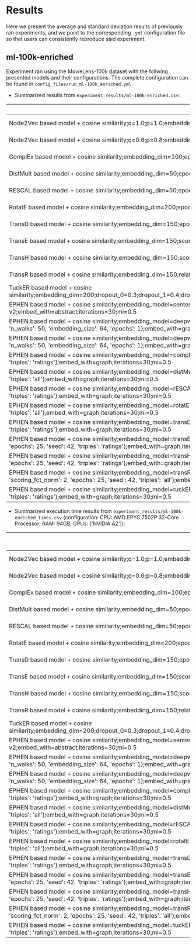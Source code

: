 # Results
Here we present the average and standard deviation results of previously ran experiments, and we point to the corresponding `.yml` configuration file so that users can consistently reproduce said experiment.

## ml-100k-enriched
Experiment ran using the MovieLens-100k dataset with the follwing presented models and their configurations. The complete configuration can be found in `config_files/run_ml-100k_enriched.yml`: 

- Summarized results from `experiment_results/ml-100k-enriched.csv`:

| Model | MAP@5 | nDCG@5 |
|---------|---------|-----------|
|Node2Vec based model + cosine similarity;q=1.0;p=1.0;embedding_size=64|.1833 ± .0086|.2354 ± .0109|
|Node2Vec based model + cosine similarity;q=0.6;p=0.8;embedding_size=64|.1783 ± .0060|.2328 ± .0090|
|ComplEx based model + cosine similarity;embedding_dim=100;epochs=25;seed=42|.0063 ± .0004|.0096 ± .0006|
|DistMult based model + cosine similarity;embedding_dim=50;epochs=25;seed=42;triples=all|.0038 ± .0004|.0060 ± .0006|
|RESCAL based model + cosine similarity;embedding_dim=50;epochs=25;seed=42;triples=ratings|.0076 ± .0002|.0119 ± .0007|
|RotatE based model + cosine similarity;embedding_dim=200;epochs=25;seed=42;triples=all|.0065 ± .0006|.0102 ± .0007|
|TransD based model + cosine similarity;embedding_dim=150;epochs=25;seed=42;triples=ratings|.0062 ± .0013|.0096 ± .0014|
|TransE based model + cosine similarity;embedding_dim=150;scoring_fct_norm=1;epochs=25;seed=42;triples=ratings|.0046 ± .0004|.0073 ± .0007|
|TransH based model + cosine similarity;embedding_dim=150;scoring_fct_norm=2;epochs=25;seed=42;triples=ratings|.0012 ± .0002|.0019 ± .0002|
|TransR based model + cosine similarity;embedding_dim=150;relation_dim=90;scoring_fct_norm=2;epochs=25;seed=42;triples=all|.0033 ± .0002|.0053 ± .0006|
|TuckER based model + cosine similarity;embedding_dim=200;dropout_0=0.3;dropout_1=0.4;dropout_2=0.5;apply_batch_normalization=True;epochs=25;seed=42;triples=ratings|.0041 ± .0007|.0063 ± .0010|
|EPHEN based model + cosine similarity;embedding_model=sentence-transformers/distiluse-base-multilingual-cased-v2;embed_with=abstract;iterations=30;mi=0.5|.0028 ± .0004|.0046 ± .0006|
|EPHEN based model + cosine similarity;embedding_model=deepwalk_based;embedding_model_kwargs={'walk_len': 10, 'p': 1.0, 'q': 1.0, 'n_walks': 50, 'embedding_size': 64, 'epochs': 1};embed_with=graph;iterations=30;mi=0.5|.1836 ± .0091|.2375 ± .0103|
|EPHEN based model + cosine similarity;embedding_model=deepwalk_based;embedding_model_kwargs={'walk_len': 10, 'p': 0.8, 'q': 0.6, 'n_walks': 50, 'embedding_size': 64, 'epochs': 1};embed_with=graph;iterations=30;mi=0.5|.1772 ± .0057|.2304 ± .0043|
|EPHEN based model + cosine similarity;embedding_model=complEx;embedding_model_kwargs={'embedding_dim': 100, 'epochs': 25, 'seed': 42, 'triples': 'ratings'};embed_with=graph;iterations=30;mi=0.5|.0062 ± .0004|.0096 ± .0006|
|EPHEN based model + cosine similarity;embedding_model=distMult;embedding_model_kwargs={'embedding_dim': 50, 'epochs': 25, 'seed': 42, 'triples': 'all'};embed_with=graph;iterations=30;mi=0.5|.0038 ± .0004|.0060 ± .0006|
|EPHEN based model + cosine similarity;embedding_model=rESCAL;embedding_model_kwargs={'embedding_dim': 50, 'epochs': 25, 'seed': 42, 'triples': 'ratings'};embed_with=graph;iterations=30;mi=0.5|.0076 ± .0002|.0119 ± .0007|
|EPHEN based model + cosine similarity;embedding_model=rotatE;embedding_model_kwargs={'embedding_dim': 200, 'epochs': 25, 'seed': 42, 'triples': 'all'};embed_with=graph;iterations=30;mi=0.5|.0065 ± .0006|.0102 ± .0007|
|EPHEN based model + cosine similarity;embedding_model=transD;embedding_model_kwargs={'embedding_dim': 150, 'epochs': 25, 'seed': 42, 'triples': 'ratings'};embed_with=graph;iterations=30;mi=0.5|.0062 ± .0013|.0096 ± .0014|
|EPHEN based model + cosine similarity;embedding_model=transE;embedding_model_kwargs={'embedding_dim': 150, 'scoring_fct_norm': 1, 'epochs': 25, 'seed': 42, 'triples': 'ratings'};embed_with=graph;iterations=30;mi=0.5|.0046 ± .0004|.0073 ± .0007|
|EPHEN based model + cosine similarity;embedding_model=transH;embedding_model_kwargs={'embedding_dim': 150, 'scoring_fct_norm': 2, 'epochs': 25, 'seed': 42, 'triples': 'ratings'};embed_with=graph;iterations=30;mi=0.5|.0012 ± .0002|.0019 ± .0002|
|EPHEN based model + cosine similarity;embedding_model=transR;embedding_model_kwargs={'embedding_dim': 150, 'relation_dim': 90, 'scoring_fct_norm': 2, 'epochs': 25, 'seed': 42, 'triples': 'all'};embed_with=graph;iterations=30;mi=0.5|.0033 ± .0002|.0053 ± .0006|
|EPHEN based model + cosine similarity;embedding_model=tuckER;embedding_model_kwargs={'embedding_dim': 200, 'epochs': 25, 'seed': 42, 'triples': 'ratings'};embed_with=graph;iterations=30;mi=0.5|.0041 ± .0007|.0063 ± .0010|

- Summarized execution time results from `experiment_results/ml-100k-enriched_times.csv` (configuration: CPU: AMD EPYC 7502P 32-Core Processor; RAM: 94GB; GPUs: ['NVIDIA A2']):

| Model | Execution Time (s) |
|---------|----------------------|
|Node2Vec based model + cosine similarity;q=1.0;p=1.0;embedding_size=64|24.75 ± 1.211|
|Node2Vec based model + cosine similarity;q=0.6;p=0.8;embedding_size=64|25.73 ± 1.092|
|ComplEx based model + cosine similarity;embedding_dim=100;epochs=25;seed=42|46.09 ± 1.553|
|DistMult based model + cosine similarity;embedding_dim=50;epochs=25;seed=42;triples=all|54.17 ± 2.435|
|RESCAL based model + cosine similarity;embedding_dim=50;epochs=25;seed=42;triples=ratings|59.49 ± 2.888|
|RotatE based model + cosine similarity;embedding_dim=200;epochs=25;seed=42;triples=all|101.9 ± 2.870|
|TransD based model + cosine similarity;embedding_dim=150;epochs=25;seed=42;triples=ratings|78.69 ± 3.573|
|TransE based model + cosine similarity;embedding_dim=150;scoring_fct_norm=1;epochs=25;seed=42;triples=ratings|40.85 ± 2.265|
|TransH based model + cosine similarity;embedding_dim=150;scoring_fct_norm=2;epochs=25;seed=42;triples=ratings|70.55 ± 3.375|
|TransR based model + cosine similarity;embedding_dim=150;relation_dim=90;scoring_fct_norm=2;epochs=25;seed=42;triples=all|126.0 ± 1.904|
|TuckER based model + cosine similarity;embedding_dim=200;dropout_0=0.3;dropout_1=0.4;dropout_2=0.5;apply_batch_normalization=True;epochs=25;seed=42;triples=ratings|381.5 ± 3.296|
|EPHEN based model + cosine similarity;embedding_model=sentence-transformers/distiluse-base-multilingual-cased-v2;embed_with=abstract;iterations=30;mi=0.5|94.67 ± 4.064|
|EPHEN based model + cosine similarity;embedding_model=deepwalk_based;embedding_model_kwargs={'walk_len': 10, 'p': 1.0, 'q': 1.0, 'n_walks': 50, 'embedding_size': 64, 'epochs': 1};embed_with=graph;iterations=30;mi=0.5|96.86 ± 1.099|
|EPHEN based model + cosine similarity;embedding_model=deepwalk_based;embedding_model_kwargs={'walk_len': 10, 'p': 0.8, 'q': 0.6, 'n_walks': 50, 'embedding_size': 64, 'epochs': 1};embed_with=graph;iterations=30;mi=0.5|95.09 ± 1.554|
|EPHEN based model + cosine similarity;embedding_model=complEx;embedding_model_kwargs={'embedding_dim': 100, 'epochs': 25, 'seed': 42, 'triples': 'ratings'};embed_with=graph;iterations=30;mi=0.5|118.3 ± 2.574|
|EPHEN based model + cosine similarity;embedding_model=distMult;embedding_model_kwargs={'embedding_dim': 50, 'epochs': 25, 'seed': 42, 'triples': 'all'};embed_with=graph;iterations=30;mi=0.5|122.0 ± 3.137|
|EPHEN based model + cosine similarity;embedding_model=rESCAL;embedding_model_kwargs={'embedding_dim': 50, 'epochs': 25, 'seed': 42, 'triples': 'ratings'};embed_with=graph;iterations=30;mi=0.5|128.0 ± 2.684|
|EPHEN based model + cosine similarity;embedding_model=rotatE;embedding_model_kwargs={'embedding_dim': 200, 'epochs': 25, 'seed': 42, 'triples': 'all'};embed_with=graph;iterations=30;mi=0.5|178.9 ± 2.400|
|EPHEN based model + cosine similarity;embedding_model=transD;embedding_model_kwargs={'embedding_dim': 150, 'epochs': 25, 'seed': 42, 'triples': 'ratings'};embed_with=graph;iterations=30;mi=0.5|148.4 ± 2.020|
|EPHEN based model + cosine similarity;embedding_model=transE;embedding_model_kwargs={'embedding_dim': 150, 'scoring_fct_norm': 1, 'epochs': 25, 'seed': 42, 'triples': 'ratings'};embed_with=graph;iterations=30;mi=0.5|112.8 ± 2.226|
|EPHEN based model + cosine similarity;embedding_model=transH;embedding_model_kwargs={'embedding_dim': 150, 'scoring_fct_norm': 2, 'epochs': 25, 'seed': 42, 'triples': 'ratings'};embed_with=graph;iterations=30;mi=0.5|140.6 ± 3.690|
|EPHEN based model + cosine similarity;embedding_model=transR;embedding_model_kwargs={'embedding_dim': 150, 'relation_dim': 90, 'scoring_fct_norm': 2, 'epochs': 25, 'seed': 42, 'triples': 'all'};embed_with=graph;iterations=30;mi=0.5|196.6 ± 2.413|
|EPHEN based model + cosine similarity;embedding_model=tuckER;embedding_model_kwargs={'embedding_dim': 200, 'epochs': 25, 'seed': 42, 'triples': 'ratings'};embed_with=graph;iterations=30;mi=0.5|453.0 ± 4.003|
